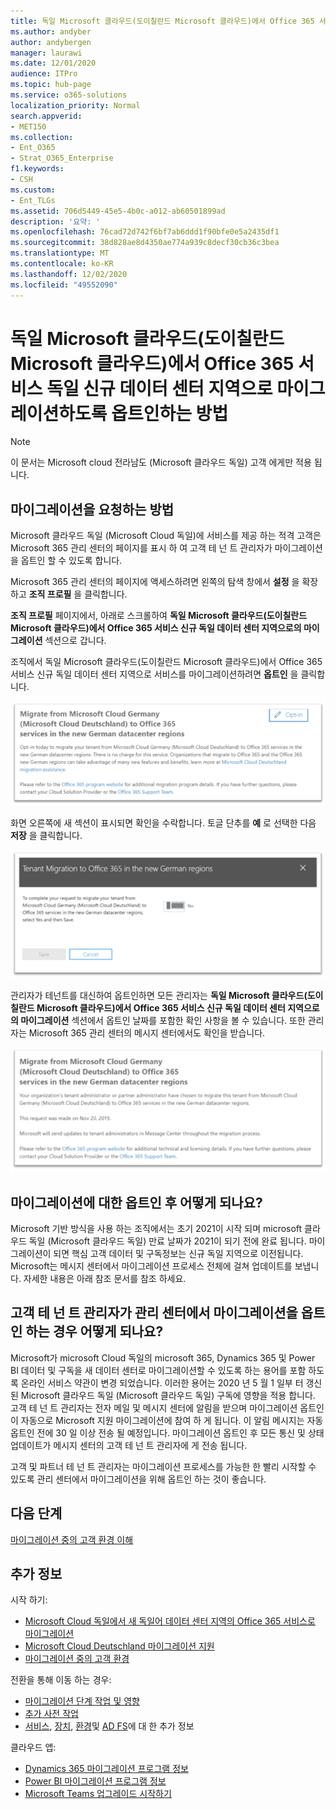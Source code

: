 ```yaml
---
title: 독일 Microsoft 클라우드(도이칠란드 Microsoft 클라우드)에서 Office 365 서비스 독일 신규 데이터 센터 지역으로 마이그레이션하도록 옵트인하는 방법
ms.author: andyber
author: andybergen
manager: laurawi
ms.date: 12/01/2020
audience: ITPro
ms.topic: hub-page
ms.service: o365-solutions
localization_priority: Normal
search.appverid:
- MET150
ms.collection:
- Ent_O365
- Strat_O365_Enterprise
f1.keywords:
- CSH
ms.custom:
- Ent_TLGs
ms.assetid: 706d5449-45e5-4b0c-a012-ab60501899ad
description: '요약: '
ms.openlocfilehash: 76cad72d742f6bf7ab6ddd1f90bfe0e5a2435df1
ms.sourcegitcommit: 38d828ae8d4350ae774a939c8decf30cb36c3bea
ms.translationtype: MT
ms.contentlocale: ko-KR
ms.lasthandoff: 12/02/2020
ms.locfileid: "49552090"
---
```

# <a name="how-to-opt-in-for-migration-from-microsoft-cloud-germany-microsoft-cloud-deutschland-to-office-365-services-in-the-new-german-datacenter-regions"></a>독일 Microsoft 클라우드(도이칠란드 Microsoft 클라우드)에서 Office 365 서비스 독일 신규 데이터 센터 지역으로 마이그레이션하도록 옵트인하는 방법

>[!Note]
>이 문서는 Microsoft cloud 전라남도 (Microsoft 클라우드 독일) 고객 에게만 적용 됩니다.
>

## <a name="how-to-request-migration"></a>마이그레이션을 요청하는 방법

Microsoft 클라우드 독일 (Microsoft Cloud 독일)에 서비스를 제공 하는 적격 고객은 Microsoft 365 관리 센터의 페이지를 표시 하 여 고객 테 넌 트 관리자가 마이그레이션을 옵트인 할 수 있도록 합니다.

Microsoft 365 관리 센터의 페이지에 액세스하려면 왼쪽의 탐색 창에서 **설정** 을 확장하고 **조직 프로필** 을 클릭합니다.

**조직 프로필** 페이지에서, 아래로 스크롤하여 **독일 Microsoft 클라우드(도이칠란드 Microsoft 클라우드)에서 Office 365 서비스 신규 독일 데이터 센터 지역으로의 마이그레이션** 섹션으로 갑니다.

조직에서 독일 Microsoft 클라우드(도이칠란드 Microsoft 클라우드)에서 Office 365 서비스 신규 독일 데이터 센터 지역으로 서비스를 마이그레이션하려면 **옵트인** 을 클릭합니다.
 
![옵트인 소개](../media/ms-cloud-germany-migration-opt-in/tenant-migration.png)

화면 오른쪽에 새 섹션이 표시되면 확인을 수락합니다. 토글 단추를 **예** 로 선택한 다음 **저장** 을 클릭합니다.
 
![옵트인 수락](../media/ms-cloud-germany-migration-opt-in/tenant-migration-new-regions.png)

관리자가 테넌트를 대신하여 옵트인하면 모든 관리자는 **독일 Microsoft 클라우드(도이칠란드 Microsoft 클라우드)에서 Office 365 서비스 신규 독일 데이터 센터 지역으로의 마이그레이션** 섹션에서 옵트인 날짜를 포함한 확인 사항을 볼 수 있습니다. 또한 관리자는 Microsoft 365 관리 센터의 메시지 센터에서도 확인을 받습니다. 
 
![옵트인 확인](../media/ms-cloud-germany-migration-opt-in/tenant-migration2.png)

## <a name="what-happens-after-opting-in-for-migration"></a>마이그레이션에 대한 옵트인 후 어떻게 되나요?

Microsoft 기반 방식을 사용 하는 조직에서는 초기 2021이 시작 되며 microsoft 클라우드 독일 (Microsoft 클라우드 독일) 만료 날짜가 2021이 되기 전에 완료 됩니다.  마이그레이션이 되면 핵심 고객 데이터 및 구독정보는 신규 독일 지역으로 이전됩니다.   Microsoft는 메시지 센터에서 마이그레이션 프로세스 전체에 걸쳐 업데이트를 보냅니다.  자세한 내용은 아래 참조 문서를 참조 하세요.

## <a name="what-happens-if-the-customer-tenant-administrator-does-not-opt-in-for-migration-in-admin-center"></a>고객 테 넌 트 관리자가 관리 센터에서 마이그레이션을 옵트인 하는 경우 어떻게 되나요?

Microsoft가 microsoft Cloud 독일의 microsoft 365, Dynamics 365 및 Power BI 데이터 및 구독을 새 데이터 센터로 마이그레이션할 수 있도록 하는 용어를 포함 하도록 온라인 서비스 약관이 변경 되었습니다. 이러한 용어는 2020 년 5 월 1 일부 터 갱신 된 Microsoft 클라우드 독일 (Microsoft 클라우드 독일) 구독에 영향을 적용 합니다.  고객 테 넌 트 관리자는 전자 메일 및 메시지 센터에 알림을 받으며 마이그레이션 옵트인이 자동으로 Microsoft 지원 마이그레이션에 참여 하 게 됩니다. 이 알림 메시지는 자동 옵트인 전에 30 일 이상 전송 될 예정입니다.  마이그레이션 옵트인 후 모든 통신 및 상태 업데이트가 메시지 센터의 고객 테 넌 트 관리자에 게 전송 됩니다.

고객 및 파트너 테 넌 트 관리자는 마이그레이션 프로세스를 가능한 한 빨리 시작할 수 있도록 관리 센터에서 마이그레이션을 위해 옵트인 하는 것이 좋습니다.


## <a name="next-step"></a>다음 단계

[마이그레이션 중의 고객 환경 이해](ms-cloud-germany-transition-experience.md)

## <a name="more-information"></a>추가 정보

시작 하기:

- [Microsoft Cloud 독일에서 새 독일어 데이터 센터 지역의 Office 365 서비스로 마이그레이션](ms-cloud-germany-transition.md)
- [Microsoft Cloud Deutschland 마이그레이션 지원](https://aka.ms/germanymigrateassist)
- [마이그레이션 중의 고객 환경](ms-cloud-germany-transition-experience.md)

전환을 통해 이동 하는 경우:

- [마이그레이션 단계 작업 및 영향](ms-cloud-germany-transition-phases.md)
- [추가 사전 작업](ms-cloud-germany-transition-add-pre-work.md)
- [서비스](ms-cloud-germany-transition-add-general.md), [장치](ms-cloud-germany-transition-add-devices.md), [환경](ms-cloud-germany-transition-add-experience.md)및 [AD FS](ms-cloud-germany-transition-add-adfs.md)에 대 한 추가 정보

클라우드 앱:

- [Dynamics 365 마이그레이션 프로그램 정보](https://aka.ms/d365ceoptin)
- [Power BI 마이그레이션 프로그램 정보](https://aka.ms/pbioptin)
- [Microsoft Teams 업그레이드 시작하기](https://aka.ms/SkypeToTeams-Home)
